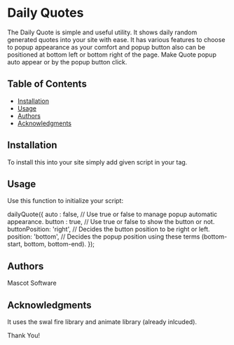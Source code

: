 # Daily Quotes

The Daily Quote is simple and useful utility. It shows daily random generated quotes into your site with ease.
It has various features to choose to popup appearance as your comfort and popup button also can be positioned at bottom left or bottom right of the page.
Make Quote popup auto appear or by the popup button click.


## Table of Contents

- [Installation](#installation)
- [Usage](#usage)
- [Authors](#authors)
- [Acknowledgments](#acknowledgments)


## Installation
To install this into your site simply add given script in your <head> tag.
<script src="dailty-quotes-script.js"></script>


## Usage
Use this function to initialize your script:

dailyQuote({
    auto : false,               // Use true or false to manage popup automatic appearance.
    button : true,              // Use true or false to show the button or not.
    buttonPosition: 'right',    // Decides the button position to be right or left.
    position: 'bottom',         // Decides the popup position using these terms (bottom-start, bottom, bottom-end).
});


## Authors
Mascot Software


## Acknowledgments
It uses the swal fire library and animate library (already inlcuded).


Thank You!